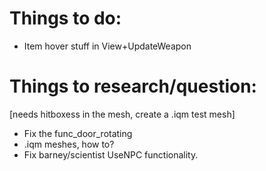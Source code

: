 # Things to do:
- Item hover stuff in View+UpdateWeapon

# Things to research/question:
[needs hitboxess in the mesh, create a .iqm test mesh]
- Fix the func_door_rotating
- .iqm meshes, how to?
- Fix barney/scientist UseNPC functionality.